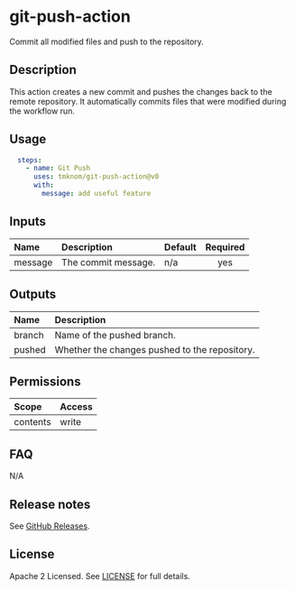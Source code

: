 # git-push-action

Commit all modified files and push to the repository.

<!-- actdocs start -->

## Description

This action creates a new commit and pushes the changes back to the remote repository.
It automatically commits files that were modified during the workflow run.

## Usage

```yaml
  steps:
    - name: Git Push
      uses: tmknom/git-push-action@v0
      with:
        message: add useful feature
```

## Inputs

| Name | Description | Default | Required |
| :--- | :---------- | :------ | :------: |
| message | The commit message. | n/a | yes |

## Outputs

| Name | Description |
| :--- | :---------- |
| branch | Name of the pushed branch. |
| pushed | Whether the changes pushed to the repository. |

<!-- actdocs end -->

## Permissions

| Scope    | Access |
| :------- | :----- |
| contents | write  |

## FAQ

N/A

## Release notes

See [GitHub Releases][releases].

## License

Apache 2 Licensed. See [LICENSE](LICENSE) for full details.

[releases]: https://github.com/tmknom/git-push-action/releases
